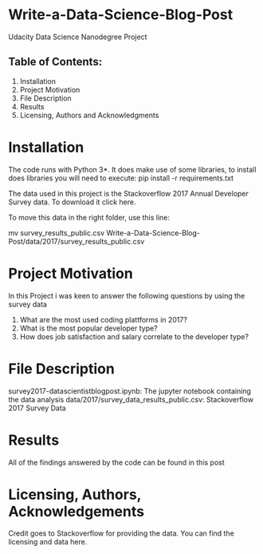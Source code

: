 # Write-a-Data-Science-Blog-Post

Udacity Data Science Nanodegree Project

 ## Table of Contents:

1. Installation
2. Project Motivation
3. File Description
4. Results
5. Licensing, Authors and Acknowledgments

# Installation

The code runs with Python 3*. It does make use of some libraries, to install does libraries you will need to execute:
pip install -r requirements.txt

The data used in this project is the Stackoverflow 2017 Annual Developer Survey data. To download it click here.

To move this data in the right folder, use this line:

mv survey_results_public.csv Write-a-Data-Science-Blog-Post/data/2017/survey_results_public.csv


# Project Motivation

In this Project i was keen to answer the following questions by using the survey data

1. What are the most used coding plattforms in 2017?
2. What is the most popular developer type?
3. How does job satisfaction and salary correlate to the developer type?


# File Description

survey2017-datascientistblogpost.ipynb: The jupyter notebook containing the data analysis
data/2017/survey_data_results_public.csv: Stackoverflow 2017 Survey Data


# Results

All of the findings answered by the code can be found in this post


# Licensing, Authors, Acknowledgements

Credit goes to Stackoverflow for providing the data. You can find the licensing and data here.




